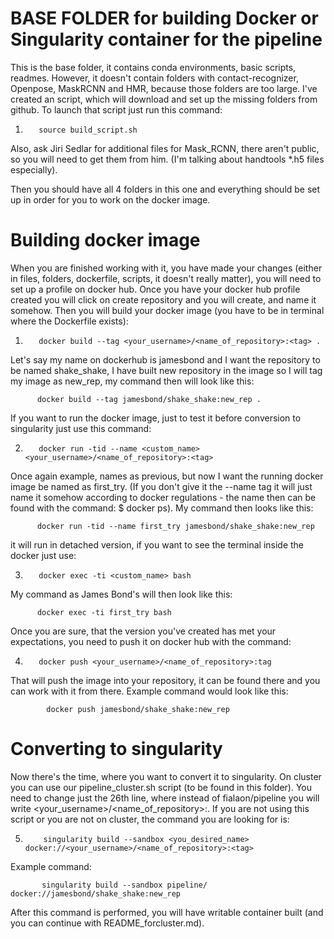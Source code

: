 # BASE FOLDER for building Docker or Singularity container for the pipeline
This is the base folder, it contains conda environments, basic scripts, readmes. However, it doesn't contain folders with contact-recognizer, Openpose, MaskRCNN and HMR, because those folders are too large. I've created an script, which will download and set up the missing folders from github. To launch that script just run this command:

1.        source build_script.sh

Also, ask Jiri Sedlar for additional files for Mask_RCNN, there aren't public, so you will need to get them from him. (I'm talking about handtools *.h5 files especially).

Then you should have all 4 folders in this one and everything should be set up in order for you to work on the docker image.

# Building docker image

When you are finished working with it, you have made your changes (either in files, folders, dockerfile, scripts, it doesn't really matter), you will need to set up a profile on docker hub. Once you have your docker hub profile created you will click on create repository and you will create, and name it somehow. Then you will build your docker image (you have to be in terminal where the Dockerfile exists):

1.        docker build --tag <your_username>/<name_of_repository>:<tag> .

Let's say my name on dockerhub is jamesbond and I want the repository to be named shake_shake, I have built new repository in the image so I will tag my image as new_rep, my command then will look like this:

          docker build --tag jamesbond/shake_shake:new_rep .

If you want to run the docker image, just to test it before conversion to singularity just use this command:

2.        docker run -tid --name <custom_name> <your_username>/<name_of_repository>:<tag>

Once again example, names as previous, but now I want the running docker image be named as first_try. (If you don't give it the --name tag it will just name it somehow according to docker regulations - the name then can be found with the command: $ docker ps). My command then looks like this:

          docker run -tid --name first_try jamesbond/shake_shake:new_rep

it will run in detached version, if you want to see the terminal inside the docker just use:

3.        docker exec -ti <custom_name> bash

My command as James Bond's will then look like this:

          docker exec -ti first_try bash

Once you are sure, that the version you've created has met your expectations, you need to push it on docker hub with the command:

4.        docker push <your_username>/<name_of_repository>:tag

That will push the image into your repository, it can be found there and you can work with it from there.
Example command would look like this:

            docker push jamesbond/shake_shake:new_rep

# Converting to singularity

Now there's the time, where you want to convert it to singularity. On cluster you can use our pipeline_cluster.sh script (to be found in this folder). You need to change just the 26th line, where instead of fialaon/pipeline you will write <your_username>/<name_of_repository>:<tag>. If you are not using this script or you are not on cluster, the command you are looking for is:

5.         singularity build --sandbox <you_desired_name> docker://<your_username>/<name_of_repository>:<tag>

Example command:

           singularity build --sandbox pipeline/ docker://jamesbond/shake_shake:new_rep

After this command is performed, you will have writable container built (and you can continue with README_forcluster.md).